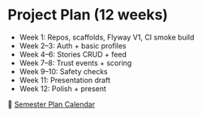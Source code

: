 # Project Plan (12 weeks)

- Week 1: Repos, scaffolds, Flyway V1, CI smoke build
- Week 2–3: Auth + basic profiles
- Week 4–6: Stories CRUD + feed
- Week 7–8: Trust events + scoring
- Week 9–10: Safety checks
- Week 11: Presentation draft
- Week 12: Polish + present

📅 [Semester Plan Calendar](../schedule/semester-plan.ics)